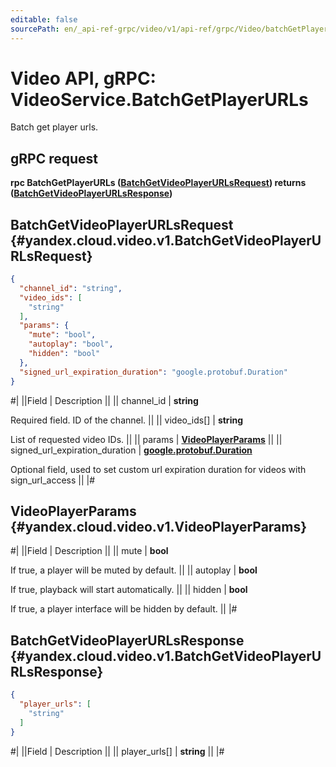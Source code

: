 ```yaml
---
editable: false
sourcePath: en/_api-ref-grpc/video/v1/api-ref/grpc/Video/batchGetPlayerURLs.md
---
```


# Video API, gRPC: VideoService.BatchGetPlayerURLs

Batch get player urls.

## gRPC request

**rpc BatchGetPlayerURLs ([BatchGetVideoPlayerURLsRequest](#yandex.cloud.video.v1.BatchGetVideoPlayerURLsRequest)) returns ([BatchGetVideoPlayerURLsResponse](#yandex.cloud.video.v1.BatchGetVideoPlayerURLsResponse))**

## BatchGetVideoPlayerURLsRequest {#yandex.cloud.video.v1.BatchGetVideoPlayerURLsRequest}

```json
{
  "channel_id": "string",
  "video_ids": [
    "string"
  ],
  "params": {
    "mute": "bool",
    "autoplay": "bool",
    "hidden": "bool"
  },
  "signed_url_expiration_duration": "google.protobuf.Duration"
}
```

#|
||Field | Description ||
|| channel_id | **string**

Required field. ID of the channel. ||
|| video_ids[] | **string**

List of requested video IDs. ||
|| params | **[VideoPlayerParams](#yandex.cloud.video.v1.VideoPlayerParams)** ||
|| signed_url_expiration_duration | **[google.protobuf.Duration](https://developers.google.com/protocol-buffers/docs/reference/csharp/class/google/protobuf/well-known-types/duration)**

Optional field, used to set custom url expiration duration for videos with sign_url_access ||
|#

## VideoPlayerParams {#yandex.cloud.video.v1.VideoPlayerParams}

#|
||Field | Description ||
|| mute | **bool**

If true, a player will be muted by default. ||
|| autoplay | **bool**

If true, playback will start automatically. ||
|| hidden | **bool**

If true, a player interface will be hidden by default. ||
|#

## BatchGetVideoPlayerURLsResponse {#yandex.cloud.video.v1.BatchGetVideoPlayerURLsResponse}

```json
{
  "player_urls": [
    "string"
  ]
}
```

#|
||Field | Description ||
|| player_urls[] | **string** ||
|#